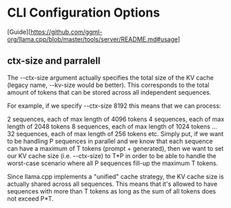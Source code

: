 # CLI Configuration Options

[Guide][https://github.com/ggml-org/llama.cpp/blob/master/tools/server/README.md#usage]

## ctx-size and parralell

The --ctx-size argument actually specifies the total size of the KV cache (legacy name, --kv-size would be better). This corresponds to the total amount of tokens that can be stored across all independent sequences.

For example, if we specify --ctx-size 8192 this means that we can process:

2 sequences, each of max length of 4096 tokens
4 sequences, each of max length of 2048 tokens
8 sequences, each of max length of 1024 tokens
...
32 sequences, each of max length of 256 tokens
etc.
Simply put, if we want to be handling P sequences in parallel and we know that each sequence can have a maximum of T tokens (prompt + generated), then we want to set our KV cache size (i.e. --ctx-size) to T\*P in order to be able to handle the worst-case scenario where all P sequences fill-up the maximum T tokens.

Since llama.cpp implements a "unified" cache strategy, the KV cache size is actually shared across all sequences. This means that it's allowed to have sequences with more than T tokens as long as the sum of all tokens does not exceed P\*T.
